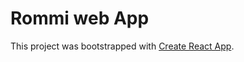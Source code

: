 # Rommi web App

This project was bootstrapped with [Create React App](https://github.com/facebook/create-react-app).

